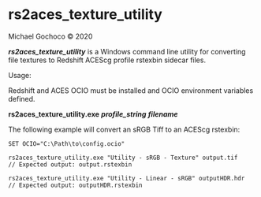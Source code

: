 # rs2aces_texture_utility
Michael Gochoco © 2020

***rs2aces_texture_utility*** is a Windows command line utility for converting file textures to Redshift ACEScg profile rstexbin sidecar files.

Usage:

Redshift and ACES OCIO must be installed and OCIO environment variables defined.

**rs2aces_texture_utility.exe** ***profile_string*** ***filename***

The following example will convert an sRGB Tiff to an ACEScg rstexbin:

```
SET OCIO="C:\Path\to\config.ocio"

rs2aces_texture_utility.exe "Utility - sRGB - Texture" output.tif
// Expected output: output.rstexbin

rs2aces_texture_utility.exe "Utility - Linear - sRGB" outputHDR.hdr
// Expected output: outputHDR.rstexbin
```
